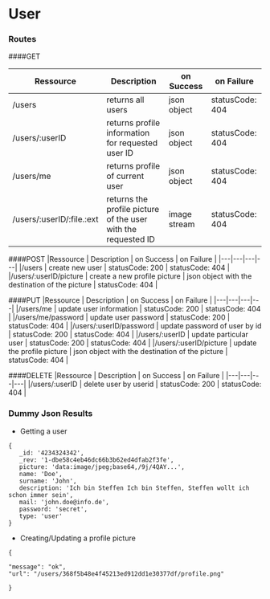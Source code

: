 # User

### Routes
####GET

|Ressource   | Description  |  on Success | on Failure |
|---|---|---|---|
|/users           | returns all users  | json object | statusCode: 404 |
|/users/:userID | returns profile information for requested user ID  | json object | statusCode: 404 | 
|/users/me           | returns profile of current user  | json object | statusCode: 404 |
|/users/:userID/:file.:ext  | returns the profile picture of the user with the requested ID  | image stream | statusCode: 404 |


####POST
|Ressource   | Description  |  on Success | on Failure |
|---|---|---|---|
|/users           | create new user  | statusCode: 200 | statusCode: 404 |
|/users/:userID/picture     | create a new profile picture  | json object with the destination of the picture | statusCode: 404 |

####PUT
|Ressource   | Description  |  on Success | on Failure |
|---|---|---|---|
|/users/me   | update user information  | statusCode: 200 | statusCode: 404 |
|/users/me/password   | update user password  | statusCode: 200 | statusCode: 404 |
|/users/:userID/password | update password of user by id  | statusCode: 200 | statusCode: 404 |
|/users/:userID | update particular user  | statusCode: 200 | statusCode: 404 | 
|/users/:userID/picture     | update the profile picture  | json object with the destination of the picture | statusCode: 404 |

####DELETE
|Ressource   | Description  |  on Success | on Failure |
|---|---|---|---|
|/users/:userID | delete user by userid  | statusCode: 200 | statusCode: 404 | 






### Dummy Json Results
 - Getting a user
```
{
   _id: '4234324342',
   _rev: '1-dbe58c4eb46dc66b3b62ed4dfab2f3fe',
   picture: 'data:image/jpeg;base64,/9j/4QAY...',
   name: 'Doe',
   surname: 'John',
   description: 'Ich bin Steffen Ich bin Steffen, Steffen wollt ich schon immer sein',
   mail: 'john.doe@info.de',
   password: 'secret',
   type: 'user'
}
```

 - Creating/Updating a profile picture
```
{
  
"message": "ok",
"url": "/users/368f5b48e4f45213ed912dd1e30377df/profile.png"

}
```

